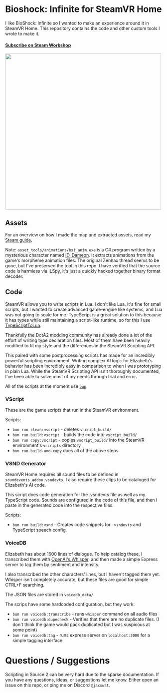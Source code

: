 # Bioshock: Infinite for SteamVR Home

I like BioShock: Infinite so I wanted to make an experience around it in SteamVR Home.
This repository contains the code and other custom tools I wrote to make it.

#### [Subscribe on Steam Workshop](https://steamcommunity.com/sharedfiles/filedetails/?id=2952477736)

[<img src="https://img.youtube.com/vi/-QKq8XJSEFk/maxresdefault.jpg" width=500px>](https://youtu.be/-QKq8XJSEFk)

## Assets

For an overview on how I made the map and extracted assets, read my [Steam guide](https://steamcommunity.com/sharedfiles/filedetails/?id=2953264938).

Note: `asset_tools/animations/bsi_anim.exe` is a C# program written by a mysterious character named [ID-Dameon](https://www.gildor.org/smf/index.php?topic=2478.0).
It extracts animations from the game's morpheme animation files.
The original Zenhax thread seems to be gone, but I've preserved the tool in this repo.
I have verified that the source code is harmless via ILSpy, it's just a quickly hacked together binary format decoder.

## Code

SteamVR allows you to write scripts in Lua. I don't like Lua.
It's fine for small scripts, but I wanted to create advanced game-engine like systems, and Lua was not going to scale for me.
TypeScript is a great solution to this because it has types while still maintaining a script-like runtime, so for this I use [TypeScriptToLua](https://github.com/TypeScriptToLua/TypeScriptToLua).

Thankfully the DotA2 modding community has already done a lot of the effort of writing type declaration files.
Most of them have been heavily modified to fit my style and the differences in the SteamVR Scripting API.

This paired with some postprocessing scripts has made for an incredibly powerful scripting environment.
Writing complex AI logic for Elizabeth's behavior has been incredibly easy in comparison to when I was prototyping in plain Lua.
While the SteamVR Scripting API isn't thoroughly documented, I've been able to solve most of my needs through trial and error.

All of the scripts at the moment use [`bun`](https://github.com/oven-sh/bun).

### VScript

These are the game scripts that run in the SteamVR environment.

Scripts:
- `bun run clean:vscript` - deletes `vscript_build/`
- `bun run build:vscript` - builds the code into `vscript_build/`
- `bun run copy:vscript` - copies `vscript_build/` into the SteamVR environment's `vscripts` directory
- `bun run build-and-copy` does all of the above steps

### VSND Generator

SteamVR Home requires all sound files to be defined in `soundevents_addon.vsndevts`.
I also require these clips to be cataloged for Elizabeth's AI code.

This script does code generation for the .vsndevts file as well as my TypeScript code.
Sounds are configured in the code of this file, and then I paste in the generated code into the respective files.

Scripts:
- `bun run build:vsnd` - Creates code snippets for `.vsndevts` and TypeScript speech config.

### VoiceDB

Elizabeth has about 1600 lines of dialogue.
To help catalog these, I transcribed them with [OpenAI's Whisper](https://github.com/openai/whisper), and then made a simple Express server to tag them by sentiment and intensity.

I also transcribed the other characters' lines, but I haven't tagged them yet.
Whisper isn't completely accurate, but these files are good for simple CTRL+F searching.

The JSON files are stored in `voicedb_data/`.

The scrips have some hardcoded configuration, but they work:
- `bun run voicedb:transcribe` - runs `whisper` command on all audio files
- `bun run voicedb:dupecheck` - Verifies that there are no duplicate files. (I don't think the game would pack duplicated but I was suspicous at some point)
- `bun run voicedb:tag` - runs express server on `localhost:3000` for a simple tagging interface

# Questions / Suggestions

Scripting in Source 2 can be very hard due to the sparse documentation. If you have any questions, ideas, or suggestions let me know.
Either open an issue on this repo, or ping me on Discord `@jaxswat`.
